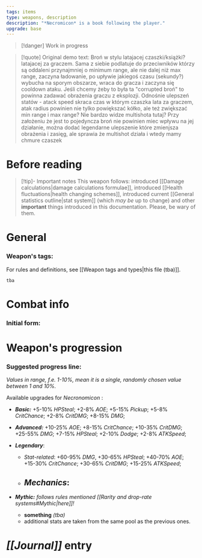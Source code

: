 ```yaml
---
tags: items
type: weapons, description
description: "*Necromicon* is a book following the player."
upgrade: base
---
```

>[!danger] Work in progress

>[!quote] Original demo text:
>Broń w stylu latajacej czaszki/książki? latajacej za graczem. Sama z siebie podlatuje do przeciwników którzy są oddaleni przynajmniej o minimum range, ale nie dalej niż max range, zaczyna ładowanie, po upływie jakiegoś czasu (sekundy?) wybucha na sporym obszarze, wraca do gracza i zaczyna się cooldown ataku. Jeśli chcemy żeby to była ta "corrupted broń" to powinna zadawać obrażenia graczu z eksplozji. Odnośnie ulepszeń statów - atack speed skraca czas w którym czaszka lata za graczem, atak radius powinien nie tylko powiększać kółko, ale też zwiększać min range i max range? Nie bardzo widze multishota tutaj? Przy założeniu że jest to pojedyncza broń nie powinien miec wpływu na jej działanie, można dodać legendarne ulepszenie które zmienjsza obrażenia i zasięg, ale sprawia że multishot działa i wtedy mamy chmure czaszek

# Before reading

>[!tip]- Important notes
>This weapon follows: introduced [[Damage calculations|damage calculations formulae]], introduced [[Health fluctuations|health changing schemes]], introduced current [[General statistics outline|stat system]] (which *may be* up to change) and other **important** things introduced in this documentation. Please, be wary of them.

# General


### Weapon's tags:

For rules and definitions, see [[Weapon tags and types|this file (tba)]].

```tba```

# Combat info

### Initial form:


# Weapon's progression

### Suggested progress line:

*Values in range, f.e. 1-10%, mean it is a single, randomly chosen value between 1 and 10%.*

Available upgrades for *Necronomicon* :

- ***Basic:*** +5-10% *HPSteal*; +2-8% *AOE*; +5-15% *Pickup*; +5-8% *CritChance*; +2-8% *CritDMG*; +8-15% *DMG*;
- ***Advanced:*** +10-25% *AOE*; +8-15% *CritChance*; +10-35% *CritDMG*; +25-55% *DMG*;  +7-15% *HPSteal*; +2-10% *Dodge*; +2-8% *ATKSpeed*;
- ***Legendary***: 
	- *Stat-related*: +60-95% *DMG*, +30-65% *HPSteal*; +40-70% *AOE*; +15-30% *CritChance*; +30-65% *CritDMG*; +15-25% *ATKSpeed*; 
	- *Mechanics*: 
		- 

- ***Mythic:*** *follows rules mentioned [[Rarity and drop-rate systems#Mythic|here]]!*
	- **something** *(tba)*
	- additional stats are taken from the same pool as the previous ones.


# *[[Journal]]* entry


